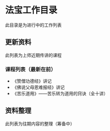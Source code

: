# 法宝工作目录
此目录是为进行中的工作列表

## 更新资料
此列表为上师近期传讲的课程

### 课程列表（最新在前）
- 《赞僧功德经》讲记
- 《佛说父母恩难报经》讲记
- 《苦乐道用》——苦乐转为道用的窍诀（全十讲）

## 资料整理
此列表为往期内容的整理（筹备中）


